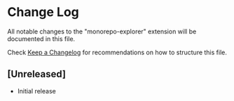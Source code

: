 # Change Log

All notable changes to the "monorepo-explorer" extension will be documented in this file.

Check [Keep a Changelog](http://keepachangelog.com/) for recommendations on how to structure this file.

## [Unreleased]

- Initial release